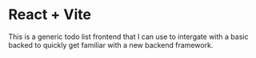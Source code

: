 # React + Vite

This is a generic todo list frontend that I can use to intergate with a basic backed to quickly get familiar with a new backend framework.
